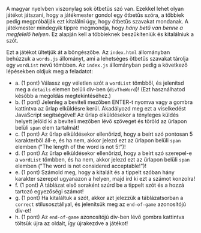 A magyar nyelvben viszonylag sok ötbetűs szó van.
Ezekkel lehet olyan játékot játszani, hogy a játékmester gondol egy ötbetűs szóra, a többiek pedig megpróbálják ezt
kitalálni úgy, hogy ötbetűs szavakat mondanak.
A játékmester mindegyik tippre megmondja, hogy *hány betű van benne a megfelelő helyen*.
Ez alapján kell a többieknek beszűkíteniük és kitalálniuk a szót.

Ezt a játékot ültetjük át a böngészőbe.
Az `index.html` állományban behúzzuk a `words.js` állományt, ami a lehetséges ötbetűs szavakat tárolja egy
`wordList` nevű tömbben.
Az `index.js` állományban pedig a következő lépésekben oldjuk meg a feladatot:

- a. (1 pont) Válassz egy véletlen szót a `wordList` tömbből, és jelenítsd meg a `details` elemen belüli div-ben (`divTheWord`)! (Ezt használhatod később a megoldás megtekintéséhez.)
- b. (1 pont) Jelenleg a beviteli mezőben ENTER-t nyomva vagy a gombra kattintva az űrlap elküldésre kerül. Akadályozd meg ezt a viselkedést JavaScript segítségével! 
  Az űrlap elküldésekor a tényleges küldés helyett jelöld ki a beviteli mezőben lévő szöveget és töröld az űrlapon belüli `span` elem tartalmát!
- c. (1 pont) Az űrlap elküldésekor ellenőrizd, hogy a beírt szó pontosan 5 karakterből áll-e, és ha nem, akkor jelezd ezt az űrlapon belüli `span` elemben ("The length of the word is not 5!")!
- d. (1 pont) Az űrlap elküldésekor ellenőrizd, hogy a beírt szó szerepel-e a `wordList` tömbben, és ha nem, akkor jelezd ezt az űrlapon belüli `span` elemben ("The word is not considered acceptable!")!
- e. (1 pont) Számold meg, hogy a kitalált és a tippelt szóban hány karakter szerepel ugyanazon a helyen, majd írd ki ezt a számot konzolra!
- f. (1 pont) A táblázat első soraként szúrd be a tippelt szót és a hozzá tartozó egyezőségi számot!
- g. (1 pont) Ha kitaláltuk a szót, akkor azt jelezzük a táblázatsorban a `correct` stílusosztállyal, és jelenítsük meg az `end-of-game` azonosítójú div-et!
- h. (1 pont) Az `end-of-game` azonosítójú div-ben lévő gombra kattintva töltsük újra az oldalt, így újrakezdve a játékot!

